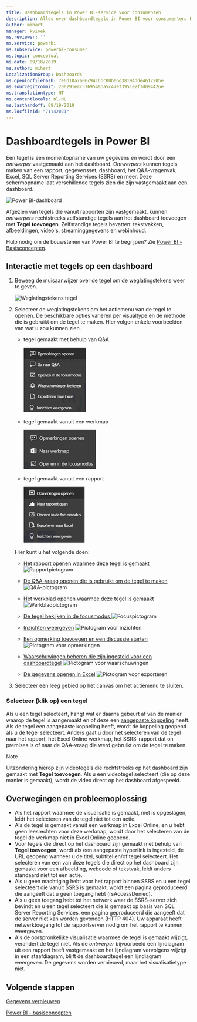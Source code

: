```yaml
---
title: Dashboardtegels in Power BI-service voor consumenten
description: Alles over dashboardtegels in Power BI voor consumenten. Hiertoe behoren tegels die zijn gemaakt vanuit SQL Server Reporting Services (SSRS).
author: mihart
manager: kvivek
ms.reviewer: ''
ms.service: powerbi
ms.subservice: powerbi-consumer
ms.topic: conceptual
ms.date: 09/18/2019
ms.author: mihart
LocalizationGroup: Dashboards
ms.openlocfilehash: 7e6d10a7a06c94c6bc00b06d38194dde461720be
ms.sourcegitcommit: 200291eac5769549ba5c47ef3951e2f3d094426e
ms.translationtype: HT
ms.contentlocale: nl-NL
ms.lasthandoff: 09/19/2019
ms.locfileid: "71142021"
---
```

# <a name="dashboard-tiles-in-power-bi"></a>Dashboardtegels in Power BI
Een tegel is een momentopname van uw gegevens en wordt door een *ontwerper* vastgemaakt aan het dashboard. *Ontwerpers* kunnen tegels maken van een rapport, gegevensset, dashboard, het Q&A-vragenvak, Excel, SQL Server Reporting Services (SSRS) en meer.  Deze schermopname laat verschillende tegels zien die zijn vastgemaakt aan een dashboard.

![Power BI-dashboard](./media/end-user-tiles/power-bi-dash.png)


Afgezien van tegels die vanuit rapporten zijn vastgemaakt, kunnen *ontwerpers* rechtstreeks zelfstandige tegels aan het dashboard toevoegen met **Tegel toevoegen**. Zelfstandige tegels bevatten: tekstvakken, afbeeldingen, video's, streaminggegevens en webinhoud.

Hulp nodig om de bouwstenen van Power BI te begrijpen?  Zie [Power BI - Basisconcepten](end-user-basic-concepts.md).


## <a name="interacting-with-tiles-on-a-dashboard"></a>Interactie met tegels op een dashboard

1. Beweeg de muisaanwijzer over de tegel om de weglatingstekens weer te geven.
   
    ![Weglatingstekens tegel](./media/end-user-tiles/ellipses_new.png)
2. Selecteer de weglatingstekens om het actiemenu van de tegel te openen. De beschikbare opties variëren per visualtype en de methode die is gebruikt om de tegel te maken. Hier volgen enkele voorbeelden van wat u zou kunnen zien.

    - tegel gemaakt met behulp van Q&A
   
        ![Pictogram weglatingstekens](./media/end-user-tiles/power-bi-options-1.png)

    - tegel gemaakt vanuit een werkmap
   
        ![Pictogram weglatingstekens](./media/end-user-tiles/power-bi-options-2.png)

    - tegel gemaakt vanuit een rapport
   
        ![Pictogram weglatingstekens](./media/end-user-tiles/power-bi-options-3.png)
   
    Hier kunt u het volgende doen:
   
   * [Het rapport openen waarmee deze tegel is gemaakt ](end-user-reports.md) ![Rapportpictogram](./media/end-user-tiles/chart-icon.jpg)  
   
   * [De Q&A-vraag openen die is gebruikt om de tegel te maken ](end-user-reports.md) ![Q&A-pictogram](./media/end-user-tiles/qna-icon.png)  
   

   * [Het werkblad openen waarmee deze tegel is gemaakt ](end-user-reports.md) ![Werkbladpictogram](./media/end-user-tiles/power-bi-open-worksheet.png)  
   * [De tegel bekijken in de focusmodus ](end-user-focus.md) ![Focuspictogram](./media/end-user-tiles/fullscreen-icon.jpg)  
   * [Inzichten weergeven](end-user-insights.md) ![Pictogram voor inzichten](./media/end-user-tiles/power-bi-insights.png)
   * [Een opmerking toevoegen en een discussie starten](end-user-comment.md) ![Pictogram voor opmerkingen](./media/end-user-tiles/comment-icons.png)
   * [Waarschuwingen beheren die zijn ingesteld voor een dashboardtegel](end-user-alerts.md) ![Pictogram voor waarschuwingen](./media/end-user-tiles/power-bi-alert-icon.png)
   * [De gegevens openen in Excel](end-user-export.md) ![Pictogram voor exporteren](./media/end-user-tiles/power-bi-export-icon.png)


3. Selecteer een leeg gebied op het canvas om het actiemenu te sluiten.

### <a name="select-click-a-tile"></a>Selecteer (klik op) een tegel
Als u een tegel selecteert, hangt wat er daarna gebeurt af van de manier waarop de tegel is aangemaakt en of deze een [aangepaste koppeling](../service-dashboard-edit-tile.md) heeft. Als de tegel een aangepaste koppeling heeft, wordt de koppeling geopend als u de tegel selecteert. Anders gaat u door het selecteren van de tegel naar het rapport, het Excel Online werkmap, het SSRS-rapport dat on-premises is of naar de Q&A-vraag die werd gebruikt om de tegel te maken.

> [!NOTE]
> Uitzondering hierop zijn videotegels die rechtstreeks op het dashboard zijn gemaakt met **Tegel toevoegen**. Als u een videotegel selecteert (die op deze manier is gemaakt), wordt de video direct op het dashboard afgespeeld.   
> 
> 

## <a name="considerations-and-troubleshooting"></a>Overwegingen en probleemoplossing
* Als het rapport waarmee de visualisatie is gemaakt, niet is opgeslagen, leidt het selecteren van de tegel niet tot een actie.
* Als de tegel is gemaakt vanuit een werkmap in Excel Online, en u hebt geen leesrechten voor deze werkmap, wordt door het selecteren van de tegel de werkmap niet in Excel Online geopend.
* Voor tegels die direct op het dashboard zijn gemaakt met behulp van **Tegel toevoegen**, wordt als een aangepaste hyperlink is ingesteld, de URL geopend wanneer u de titel, subtitel en/of tegel selecteert.  Het selecteren van een van deze tegels die direct op het dashboard zijn gemaakt voor een afbeelding, webcode of tekstvak, leidt anders standaard niet tot een actie.
* Als u geen machtiging hebt voor het rapport binnen SSRS en u een tegel selecteert die vanuit SSRS is gemaakt, wordt een pagina geproduceerd die aangeeft dat u geen toegang hebt (rsAccessDenied).
* Als u geen toegang hebt tot het netwerk waar de SSRS-server zich bevindt en u een tegel selecteert die is gemaakt op basis van SQL Server Reporting Services, een pagina geproduceerd die aangeeft dat de server niet kan worden gevonden (HTTP 404). Uw apparaat heeft netwerktoegang tot de rapportserver nodig om het rapport te kunnen weergeven.
* Als de oorspronkelijke visualisatie waarmee de tegel is gemaakt wijzigt, verandert de tegel niet.  Als de *ontwerper* bijvoorbeeld een lijndiagram uit een rapport heeft vastgemaakt en het lijndiagram vervolgens wijzigt in een staafdiagram, blijft de dashboardtegel een lijndiagram weergeven. De gegevens worden vernieuwd, maar het visualisatietype niet.

## <a name="next-steps"></a>Volgende stappen
[Gegevens vernieuwen](../refresh-data.md)

[Power BI - basisconcepten](end-user-basic-concepts.md)
